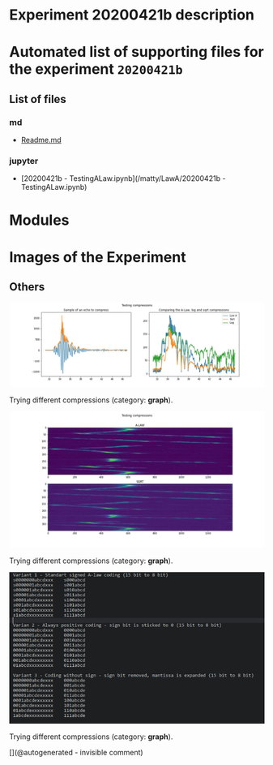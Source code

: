 # Experiment 20200421b description





# Automated list of supporting files for the __experiment `20200421b`__

## List of files

### md

* [Readme.md](/matty/LawA/Readme.md)


### jupyter

* [20200421b - TestingALaw.ipynb](/matty/LawA/20200421b - TestingALaw.ipynb)





# Modules





# Images of the Experiment

## Others

![](/matty/LawA/comparison.jpg)

Trying different compressions (category: __graph__).

![](/matty/LawA/2d_comparison.jpg)

Trying different compressions (category: __graph__).

![](/matty/LawA/Variant3.png)

Trying different compressions (category: __graph__).










[](@autogenerated - invisible comment)